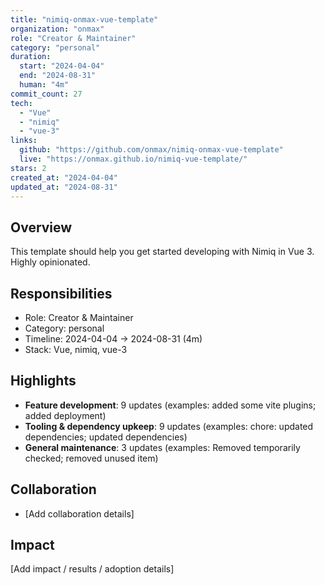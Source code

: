 ```yaml
---
title: "nimiq-onmax-vue-template"
organization: "onmax"
role: "Creator & Maintainer"
category: "personal"
duration:
  start: "2024-04-04"
  end: "2024-08-31"
  human: "4m"
commit_count: 27
tech:
  - "Vue"
  - "nimiq"
  - "vue-3"
links:
  github: "https://github.com/onmax/nimiq-onmax-vue-template"
  live: "https://onmax.github.io/nimiq-vue-template/"
stars: 2
created_at: "2024-04-04"
updated_at: "2024-08-31"
---
```

## Overview
This template should help you get started developing with Nimiq in Vue 3. Highly opinionated.

## Responsibilities
- Role: Creator & Maintainer
- Category: personal
- Timeline: 2024-04-04 -> 2024-08-31 (4m)
- Stack: Vue, nimiq, vue-3

## Highlights
- **Feature development**: 9 updates (examples: added some vite plugins; added deployment)
- **Tooling & dependency upkeep**: 9 updates (examples: chore: updated dependencies; updated dependencies)
- **General maintenance**: 3 updates (examples: Removed temporarily checked; removed unused item)

## Collaboration
- [Add collaboration details]

## Impact
[Add impact / results / adoption details]
